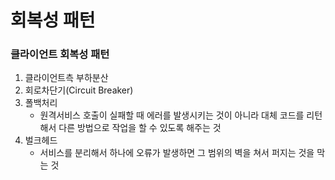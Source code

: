 # 회복성 패턴
### 클라이언트 회복성 패턴
1. 클라이언트측 부하분산
2. 회로차단기(Circuit Breaker)
3. 폴백처리
   - 원격서비스 호출이 실패할 때 에러를 발생시키는 것이 아니라 대체 코드를 리턴해서 다른 방법으로 작업을 할 수 있도록 해주는 것
4. 벌크헤드
   - 서비스를 분리해서 하나에 오류가 발생하면 그 범위의 벽을 쳐서 퍼지는 것을 막는 것

   
